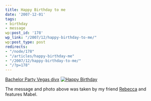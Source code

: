 ```yaml
---
title: Happy Birthday to me
date: '2007-12-01'
tags:
- birthday
- message
wp:post_id: '178'
wp_link: "/2007/12/happy-birthday-to-me/"
wp:post_type: post
redirects:
- "/node/178"
- "/articles/happy-birthday-me"
- "/2007/12/happy-birthday-to-me/"
- "/?p=178"
---
```


[Bachelor Party Vegas divx](http://www.iucn-tftsg.org/?bachelor_party_vegas) [ ![Happy Birthday](http://farm3.static.flickr.com/2109/2079204822_f46a1a9900.jpg) ](http://www.flickr.com/photos/bensheldon/2079204822/ "Happy Birthday by bensheldon, on Flickr")

The message and photo above was taken by my friend [Rebecca](http://circuitous.org) and features Mabel.
